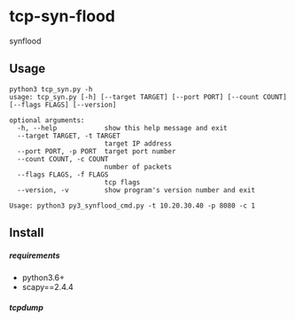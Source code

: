 # tcp-syn-flood
synflood

## Usage

```
python3 tcp_syn.py -h
usage: tcp_syn.py [-h] [--target TARGET] [--port PORT] [--count COUNT] [--flags FLAGS] [--version]

optional arguments:
  -h, --help            show this help message and exit
  --target TARGET, -t TARGET
                        target IP address
  --port PORT, -p PORT  target port number
  --count COUNT, -c COUNT
                        number of packets
  --flags FLAGS, -f FLAGS
                        tcp flags
  --version, -v         show program's version number and exit

Usage: python3 py3_synflood_cmd.py -t 10.20.30.40 -p 8080 -c 1
```

## Install

##### requirements

* python3.6+
* scapy==2.4.4

##### tcpdump
